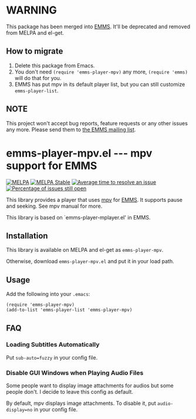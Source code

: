 WARNING
=======

This package has been merged into [EMMS].  It'll be deprecated and removed from MELPA and el-get.

How to migrate
--------------

 1. Delete this package from Emacs.
 2. You don't need `(require 'emms-player-mpv)` any more, `(require 'emms)` will do that for you.
 3. EMMS has put mpv in its default player list, but you can still customize `emms-player-list`.

NOTE
----

This project won't accept bug reports, feature requests or any other issues any more.  Please send them to [the EMMS mailing list][1].

[1]: https://lists.gnu.org/mailman/listinfo/emms-help

emms-player-mpv.el --- mpv support for EMMS
===========================================

[![MELPA](http://melpa.org/packages/emms-player-mpv-badge.svg)](http://melpa.org/#/emms-player-mpv)
[![MELPA Stable](http://stable.melpa.org/packages/emms-player-mpv-badge.svg)](http://stable.melpa.org/#/emms-player-mpv)
[![Average time to resolve an issue](http://isitmaintained.com/badge/resolution/dochang/emms-player-mpv.svg)](http://isitmaintained.com/project/dochang/emms-player-mpv "Average time to resolve an issue")
[![Percentage of issues still open](http://isitmaintained.com/badge/open/dochang/emms-player-mpv.svg)](http://isitmaintained.com/project/dochang/emms-player-mpv "Percentage of issues still open")

This library provides a player that uses [mpv] for [EMMS].  It supports pause
and seeking.  See mpv manual for more.

This library is based on `emms-player-mplayer.el' in EMMS.

[mpv]: http://mpv.io/
[EMMS]: https://www.gnu.org/software/emms/

Installation
------------

This library is available on MELPA and el-get as `emms-player-mpv`.

Otherwise, download `emms-player-mpv.el` and put it in your load path.

Usage
-----

Add the following into your `.emacs`:

``` elisp
(require 'emms-player-mpv)
(add-to-list 'emms-player-list 'emms-player-mpv)
```

FAQ
---

### Loading Subtitles Automatically ###

Put `sub-auto=fuzzy` in your config file.

### Disable GUI Windows when Playing Audio Files ###

Some people want to display image attachments for audios but some people don't.
I decide to leave this config as default.

By default, mpv displays image attachments.  To disable it, put
`audio-display=no` in your config file.
